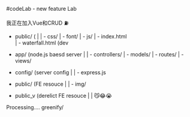 #codeLab - new feature Lab

我正在加入Vue和CRUD
⛽️

- public/ (
|
| - css/
| - font/
| - js/
| - index.html  
| - waterfall.html (dev

- app/ (node.js baesd server
|
| - controllers/
| - models/
| - routes/
| - views/

- config/ (server config
|
| - express.js


- public/ (FE resouce
|
| - img/

- public_v (derelict FE resouce
|
| 😼😂😭


Processing....
greenify/
